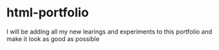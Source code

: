# html-portfolio
I will be adding all my new learings and experiments to this portfolio and make it look as good as possible
